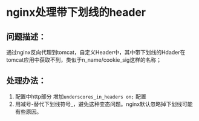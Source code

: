 # nginx处理带下划线的header

## 问题描述： 

通过nginx反向代理到tomcat，自定义Header中，其中带下划线的Hdader在tomcat应用中获取不到，类似于n_name/cookie_sig这样的名称； 

## 处理办法： 

1. 配置中http部分 增加`underscores_in_headers on;` 配置 
2. 用减号-替代下划线符号_，避免这种变态问题。nginx默认忽略掉下划线可能有些原因。 
